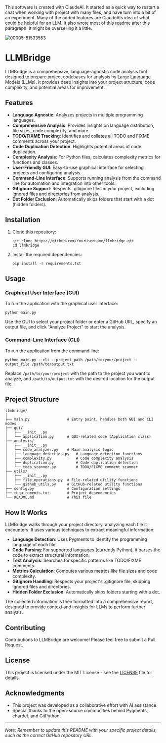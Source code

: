 This software is created with ClaudeAI. It started as a quick way to restart a chat when working with project with many files, and have turn into a bit of an experiment. Many of the added features are ClaudeAIs idea of what could be helpful for an LLM. It also wrote most of this readme after this paragraph. It might be overselling it a little.

![00005-81533553](https://github.com/JonTheisNilsson/LLMBridge/assets/14968184/afeb0948-e615-493e-806b-f67ecc03fb47)
# LLMBridge

LLMBridge is a comprehensive, language-agnostic code analysis tool designed to prepare project codebases for analysis by Large Language Models (LLMs). It provides deep insights into your project structure, code complexity, and potential areas for improvement.

## Features

- **Language Agnostic**: Analyzes projects in multiple programming languages.
- **Comprehensive Analysis**: Provides insights on language distribution, file sizes, code complexity, and more.
- **TODO/FIXME Tracking**: Identifies and collates all TODO and FIXME comments across your project.
- **Code Duplication Detection**: Highlights potential areas of code duplication.
- **Complexity Analysis**: For Python files, calculates complexity metrics for functions and classes.
- **User-Friendly GUI**: Easy-to-use graphical interface for selecting projects and configuring analysis.
- **Command-Line Interface**: Supports running analysis from the command line for automation and integration into other tools.
- **Gitignore Support**: Respects .gitignore files in your project, excluding ignored files and directories from analysis.
- **Dot Folder Exclusion**: Automatically skips folders that start with a dot (hidden folders).

## Installation

1. Clone this repository:
   ```
   git clone https://github.com/YourUsername/llmbridge.git
   cd llmbridge
   ```

2. Install the required dependencies:
   ```
   pip install -r requirements.txt
   ```

## Usage

### Graphical User Interface (GUI)

To run the application with the graphical user interface:

```
python main.py
```

Use the GUI to select your project folder or enter a GitHub URL, specify an output file, and click "Analyze Project" to start the analysis.

### Command-Line Interface (CLI)

To run the application from the command line:

```
python main.py --cli --project_path /path/to/your/project --output_file /path/to/output.txt
```

Replace `/path/to/your/project` with the path to the project you want to analyze, and `/path/to/output.txt` with the desired location for the output file.

## Project Structure

```
llmbridge/
│
├── main.py                 # Entry point, handles both GUI and CLI modes
├── gui/
│   ├── __init__.py
│   └── application.py      # GUI-related code (Application class)
├── analysis/
│   ├── __init__.py
│   ├── code_analyzer.py    # Main analysis logic
│   ├── language_detection.py   # Language detection functions
│   ├── complexity.py           # Code complexity analysis
│   ├── duplication.py          # Code duplication detection
│   └── todo_scanner.py         # TODO/FIXME comment scanner
├── utils/
│   ├── __init__.py
│   ├── file_operations.py  # File-related utility functions
│   └── github_utils.py     # GitHub-related utility functions
├── config.py               # Configuration settings
├── requirements.txt        # Project dependencies
└── README.md               # This file
```

## How It Works

LLMBridge walks through your project directory, analyzing each file it encounters. It uses various techniques to extract meaningful information:

- **Language Detection**: Uses Pygments to identify the programming language of each file.
- **Code Parsing**: For supported languages (currently Python), it parses the code to extract structural information.
- **Text Analysis**: Searches for specific patterns like TODO/FIXME comments.
- **Metrics Calculation**: Computes various metrics like file sizes and code complexity.
- **Gitignore Handling**: Respects your project's .gitignore file, skipping ignored files and directories.
- **Hidden Folder Exclusion**: Automatically skips folders starting with a dot.

The collected information is then formatted into a comprehensive report, designed to provide context and insights for LLMs to perform further analysis.

## Contributing

Contributions to LLMBridge are welcome! Please feel free to submit a Pull Request.

## License

This project is licensed under the MIT License - see the [LICENSE](LICENSE) file for details.

## Acknowledgments

- This project was developed as a collaborative effort with AI assistance.
- Special thanks to the open-source communities behind Pygments, chardet, and GitPython.

---

*Note: Remember to update this README with your specific project details, such as the correct GitHub repository URL.*